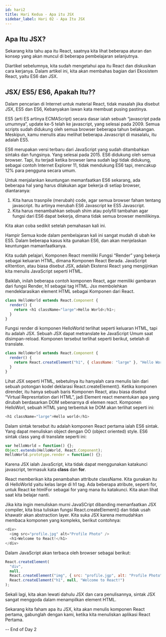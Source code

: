 ```yaml
---
id: hari2
title: Hari Kedua - Apa itu JSX
sidebar_label: Hari 02 - Apa Itu JSX
---
```


## Apa Itu JSX?

Sekarang kita tahu apa itu React, saatnya kita lihat beberapa aturan dan konsep yang akan muncul di beberapa pembelajaran selanjutnya.

Diartikel sebelumnya, kita sudah mengetahui apa itu React dan diskusikan cara kerjanya. Dalam artikel ini, kita akan membahas bagian dari Ekosistem React, yaitu ES6 dan JSX.

## JSX/ ES5/ ES6, Apakah Itu??

Dalam pencarian di Internet untuk material React, tidak masalah jika disebut JSX, ES5 dan ES6, Kebanyakan lawan kata membuat pusing pastinya.

ES5 (arti ES artinya ECMAScript) secara dasar ialah sebuah “javascript pada umumnya”, update ke-5 telah ke javascript, yang selesai pada 2009. Semua scripts sudah didukung oleh semua browser beberapa tahun belakangan. Meskipun, kamu menulis atau melihat beberapa Javascript di masalalu, itu adalah ES5.

ES6 merupakan versi terbaru dari JavaScript yang sudah ditambahkan sintaks dan fungsinya. Yang selesai pada 2015. ES6 didukung oleh semua browser. Tapi, itu terjadi ketika browser lama sudah lagi tidak didukung, sebagai contoh Internet Explorer 11, tidak mendukung ES6 tapi, mencakup 12% para pengguna secara umum.

Untuk menjalankan keuntungan memanfaatkan ES6 sekarang, ada beberapa hal yang harus dilakukan agar bekerja di setiap browser, diantaranya:

1. Kita harus trasnpile (merubah) code, agar semua browser faham tentang javascript. Itu artinya merubah ES6 Javascript ke ES5 Javascript.
2. Kita harus menambahkan sebuah shim atau polyfill tambahan agar fungsi dari ES6 dapat bekerja, dimana tidak semua browser memilikinya.

Kita akan coba sedikit setelah pemahasan kali ini.

Hampir Semua kode dalam pembelajaran kali ini sangat mudah di ubah ke ES5. Dalam beberapa kasus kita gunakan ES6, dan akan menjelaskan keuntungan mamanfaatkanya.

Kita sudah pelajari, Komponen React memiliki Fungsi “Render” yang bekerja sebagai keluaran HTML, dimana Komponen React Berada. JavaScript eXtention, atau biasa disebut JSX, adalah Ekstensi React yang mengijinkan kita menulis JavaScript seperti HTML.

Baiklah, inilah beberapa contoh komponen React, agar memiliki gambaran dari fungsi Render, h1 sebagai tag HTML. Jsx membolehkan mendeklarasikan element HTML sebagai Komponen dari React.

```javascript
class HelloWorld extends React.Component {
  render() {
    return <h1 className="large">Hello World</h1>;
  }
}
```

Fungsi render di komponen HelloWorld terlihat seperti keluaran HTML, tapi itu adalah JSX. Sebuah JSX dapat metranslate ke JavaScript Umum saat disimpan-reload. Komponen tersebut terlihat seperti berikut, setelah di translate.

```javascript
class HelloWorld extends React.Component {
  render() {
    return React.createElement("h1", { className: "large" }, "Hello World");
  }
}
```

Lihat JSX seperti HTML, sebetulnya itu hanyalah cara menulis lain dari sebuah potongan kodel deklarasi React.createElement(). Ketika komponen dirender, itu hanya sebuah baris Komponen React, atau biasa disebut “Virtual Represntation dari HTML”, jadi Element react menentukan apa yang dirubah berdasarkan DOM sebenarnya di elemen react. Komponen HelloWorl, sebuah HTML yang terbentuk ke DOM akan terlihat seperti ini:

```javascript
<h1 className="large">Hello world</h1>
```

Dalam sintak tersebut itu adalah komponen React pertama ialah ES6 sintak. Yang dapat menuliskan object dengan OO (object oriented) style. ES6 sintak class yang di translate seperti ini:

```javascript
var helloWorld = function() {};
Object.extends(HelloWorld, React.Component);
HelloWorld.prototype.render = function() {};
```

Karena JSX ialah JavaScript, kita tidak dapat menggunakan katakunci javascript, termasuk kata **class** dan **for**.

React memberikan kita penambahan attribute className. Kita gunakan itu di HelloWorld yaitu kelas large di h1 tag. Ada beberapa atribute, seperti for, untuk React ke htmlFor sebagai for yang mana itu katakunci. Kita akan lihat saat kita belajar nanti.

Jika kita ingin menuliskan murni JavaSCript dibanding memanfaatkan JSX compiler, kita bisa tuliskan fungsi React.createElement() dan tidak usah khawatir akan abstraction layer. Kita suka JSX karena memudahkan membaca komponen yang kompleks, berikut contohnya:

```javascript
<div>
  <img src="profile.jpg" alt="Profile Photo" />
  <h1>Welcome to React!</h1>
</div>
```

Dalam JavaScript akan terbaca oleh browser sebagai berikut:

```javascript
React.createElement(
  "div",
  null,
  React.createElement("img", { src: "profile.jgp", alt: "Profile Photo" }),
  React.createElement("h1", null, "Welcome to React!")
);
```

Sekali lagi, kita akan lewati dahulu JSX dan cara penulisannya, sintak JSX sangat menggoda dalam menampilkan element HTML.

Sekarang kita faham apa itu JSX, kita akan menulis komponen React pertama, gabunglah dengan kami, ketika kita menuliskan aplikasi React Pertama.

-- End of Day 2
